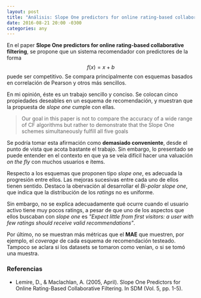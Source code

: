 ```yaml
---
layout: post
title: "Análisis: Slope One predictors for online rating-based collaborative filtering"
date: 2016-08-21 20:00 -0300
categories: any
---
```


En el paper **Slope One predictors for online rating-based collaborative filtering**, se propone que un sistema recomendador con predictores de la forma $$ f(x) = x + b $$ puede ser competitivo. Se compara principalmente con esquemas basados en correlación de Pearson y otros más sencillos.

En mi opinión, éste es un trabajo sencillo y conciso. Se colocan cinco propiedades deseables en un esquema de recomendación, y muestran que la propuesta de *slope one* cumple con ellas.

> Our goal in this paper is not to compare the accuracy of a wide range of CF algorithms but rather to demonstrate that the Slope One schemes simultaneously fulfill all five goals

Se podría tomar esta afirmación como **demasiado conveniente**, desde el punto de vista que acota bastante el trabajo. Sin embargo, lo presentado se puede entender en el contexto en que ya se veía difícil hacer una valuación *on the fly* con muchos usuarios e ítems.

Respecto a los esquemas que proponen tipo *slope one*, es adecuada la progresión entre ellos. Las mejoras sucesivas entre cada uno de ellos tienen sentido. Destaco la obervación al desarrollar el *Bi-polar slope one*, que indica que la distribución de los *ratings* no es uniforme.

Sin embargo, no se explica adecuadamente qué ocurre cuando el usuario activo tiene muy pocos ratings, a pesar de que uno de los aspectos que ellos buscaban con *slope one* es *"Expect little from first visitors: a user with few ratings should receive valid recommendations"*.

Por último, no se muestran más métricas que el **MAE** que muestren, por ejemplo, el *coverage* de cada esquema de recomendación testeado. Tampoco se aclara si los datasets se tomaron como venían, o si se tomó una muestra.

### Referencias

- Lemire, D., & Maclachlan, A. (2005, April). Slope One Predictors for Online Rating-Based Collaborative Filtering. In SDM (Vol. 5, pp. 1-5).
